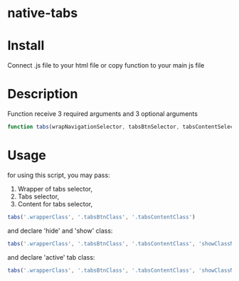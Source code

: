 # native-tabs

# Install
Connect .js file to your html file or copy function to your main js file

# Description
Function receive 3 required arguments and 3 optional arguments
```js
function tabs(wrapNavigationSelector, tabsBtnSelector, tabsContentSelector, showClassName, hideClassName, activeClassName) {..}
```

# Usage

for using this script, you may pass:
1. Wrapper of tabs selector,
2. Tabs selector,
3. Content for tabs selector,
```js
tabs('.wrapperClass', '.tabsBtnClass', '.tabsContentClass')
```

and declare 'hide' and 'show' class:
```js
tabs('.wrapperClass', '.tabsBtnClass', '.tabsContentClass', 'showClassName', 'hideClassName')
```

and declare 'active' tab class:
```js
tabs('.wrapperClass', '.tabsBtnClass', '.tabsContentClass', 'showClassName', 'hideClassName', 'activeClassName')
```
